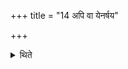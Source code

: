 +++
title = "14 अपि वा येनर्षय"

+++

<details><summary>थिते</summary>

14. Or (in that case) with yenarṣayaḥ... (the Adhvaryu) should place eight bricks (each) with a seperate formula on the 
Uttaravedi; the Lokaṁpr̥ṇa (brick)s as per requirement; and then loose soil.   

[^1]: TS IV.7.13.f-n. For the use of these verses in Punaściti cf. ŚB VIII.8.3.18.  
</details>

